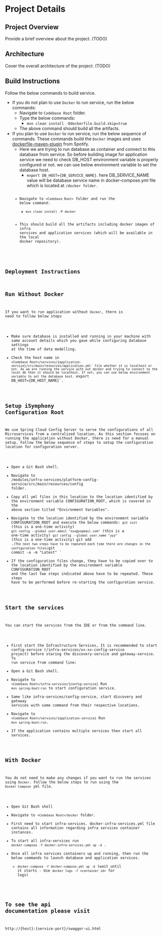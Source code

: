 # Project Details

## Project Overview
Provide a brief overview about the project. (TODO)

## Architecture
Cover the overall architecture of the project. (TODO)

## Build Instructions
Follow the below commands to build service.

* If you do not plan to use `Docker` to run service, run the below commands:
    * Navigate to `Codebase Root` folder.
    * Type the below commands:
        * `mvn clean install -Ddockerfile.build.skip=true`
    * The above command should build all the artifacts.
* If you plan to use `Docker` to run service, run the below sequence of commands. These
  commands build the `Docker` images and uses [dockerfile-maven-plugin](https://github.com/spotify/dockerfile-maven)
  from Spotify.
    * Here we are trying to run database as container and connect to this database from service. So before building image for application service we need to check DB_HOST environment variable is properly configured or not. we can use below environment variable to set the database host.
        * `export DB_HOST={DB_SERVICE_NAME}`.
          here DB_SERVICE_NAME value will be database service name in docker-compose.yml file which is located at <code base root folder>/docker folder.
    * Navigate to `<Codebase Root>` folder and run the below command:
        * `mvn clean install -P docker`
    * This should build all the artifacts including docker images of infra services and application services (which will be available in the local docker
      repository).

## Deployment Instructions

## Run Without Docker
If you want to run application without `Docker`, there is need to follow below steps

* Make sure database is installed and running in your machine with same account details which you gave while configuring database settings at the time of data modelling.
* Check the host name in `<Codebase Root>/services/{application-service}/src/main/resources/application.yml' file whether it is localhost or not. As we are running the service with out docker and trying to connect to the local db then it should be localhost. If not, you can use below environment variable to set the database host.
  `export DB_HOST={DB_HOST_NAME}`.
## Setup iSymphony Configuration Root
We use Spring Cloud Config Server to serve the configurations of all Microservices from a centralized location. 
As this section focuses on running the application without Docker, there is need for a manual setup. 
Follow the below sequence of steps to setup the configuration location for configuration server.

* Open a Git Bash shell.
* Navigate to <Codebase Root>/modules/infra-services/platform-config-service/src/main/resources/config folder.
* Copy all yml files in this location to the location identified by the environment variable CONFIGURATION_ROOT, which is covered in the above section titled "Environment Variables".
* Navigate to the location identified by the environment variable CONFIGURATION_ROOT and execute the below commands:
 `git init` (this is a one-time activity)
 `git config --global user.email "xxx@yopmail.com"` (this is a one-time activity)
 `git config --global user.name "yyy"` (this is a one-time activity)`
 `git add .` (The next two steps have to be repeated each time there are changes in the configuration files)
 `git commit -a -m "Latest" `
* If the configuration files change, they have to be copied over to the location identified by the environment variable CONFIGURATION_ROOT and the last two steps indicated above have to be repeated. These steps have to be performed before re-starting the configuration service.

## Start the services
You can start the services from the IDE or from the command line.
* First start the Infrastructure Services, It is recommended to start config-service (<Codebase Root>/infra-services/xx-xx-config-service project) before staring the discovery-service and gateway-service.
To run service from command line:
* Open a Git Bash shell.
* Navigate to `<Codebase Root>/infra-services/{config-service}` Run `mvn spring-boot:run` to start configuration service.
* Same like infra-services/config-service, start discovery and gateway services with same command from their respective locations.
* Navigate to `<Codebase Root>/services/{application-service}` Run `mvn spring-boot:run`.
* If the application contains multiple services then start all services.


## With Docker

You do not need to make any changes if you want to run the services using `Docker`. Follow the below steps
to run using the `Docker Compose` yml file.

* Open Git Bash shell
* Navigate to `<Codebase Root>/docker` folder.
* First need to start infra-services. docker-infra-services.yml file contains all information regarding infra services container instances.
* To start all infra-services run `docker-compose -f docker-infra-services.yml up -d` .
* Once all infra services containers up and running, then run the below commands to launch database and application services.
    * `docker-compose -f docker-compose.yml up -d` (wait until it starts -
      Use `docker logs -f <container id>` for logs)
      
## To see the api documentation please visit
http://{host}:{service-port}/swagger-ui.html
